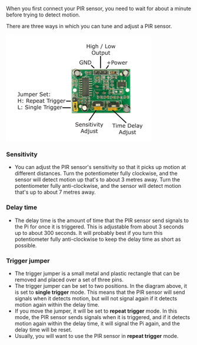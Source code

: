 When you first connect your PIR sensor, you need to wait for about a minute before trying to detect motion.

There are three ways in which you can tune and adjust a PIR sensor.

![schematic](images/schematic.png)

### Sensitivity
- You can adjust the PIR sensor's sensitivity so that it picks up motion at different distances. Turn the potentiometer fully clockwise, and the sensor will detect motion up that's to about 3 metres away. Turn the potentiometer fully anti-clockwise, and the sensor will detect motion that's up to about 7 metres away.

### Delay time
- The delay time is the amount of time that the PIR sensor send signals to the Pi for once it is triggered. This is adjustable from about 3 seconds up to about 300 seconds. It will probably best if you turn this potentiometer fully anti-clockwise to keep the delay time as short as possible.

### Trigger jumper
- The trigger jumper is a small metal and plastic rectangle that can be removed and placed over a set of three pins.
- The trigger jumper can be set to two positions. In the diagram above, it is set to **single trigger** mode. This means that the PIR sensor will send signals when it detects motion, but will not signal again if it detects motion again within the delay time.
- If you move the jumper, it will be set to **repeat trigger** mode. In this mode, the PIR sensor sends signals when it is triggered, and if it detects motion again within the delay time, it will signal the Pi again, and the delay time will be reset.
- Usually, you will want to use the PIR sensor in **repeat trigger** mode.
